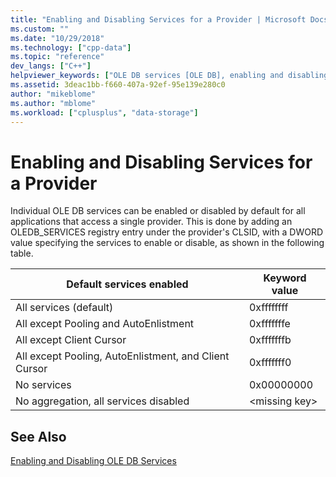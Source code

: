 ```yaml
---
title: "Enabling and Disabling Services for a Provider | Microsoft Docs"
ms.custom: ""
ms.date: "10/29/2018"
ms.technology: ["cpp-data"]
ms.topic: "reference"
dev_langs: ["C++"]
helpviewer_keywords: ["OLE DB services [OLE DB], enabling and disabling", "service providers [OLE DB]"]
ms.assetid: 3deac1bb-f660-407a-92ef-95e139e280c0
author: "mikeblome"
ms.author: "mblome"
ms.workload: ["cplusplus", "data-storage"]
---
```

# Enabling and Disabling Services for a Provider

Individual OLE DB services can be enabled or disabled by default for all applications that access a single provider. This is done by adding an OLEDB_SERVICES registry entry under the provider's CLSID, with a DWORD value specifying the services to enable or disable, as shown in the following table.

|Default services enabled|Keyword value|
|------------------------------|-------------------|
|All services (default)|0xffffffff|
|All except Pooling and AutoEnlistment|0xfffffffe|
|All except Client Cursor|0xfffffffb|
|All except Pooling, AutoEnlistment, and Client Cursor|0xfffffff0|
|No services|0x00000000|
|No aggregation, all services disabled|\<missing key>|

## See Also

[Enabling and Disabling OLE DB Services](../../data/oledb/enabling-and-disabling-ole-db-services.md)